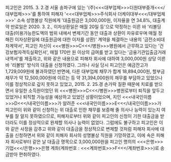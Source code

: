 피고인은 2015. 3. 2.경 서울 송파구에 있는 '(주)<<<대부업체>>>더원대부중개<<</대부업체>>>'를 통하여 피해자 '<<<대부업체>>>주식회사 더케이대부<<</대부업체>>>' 소속 성명불상 직원에게 '대출원금은 3,000,000원, 이자율을 연 34.8%, 대출계약 만료일은 2020. 3. 2., 이자상환일은 매월 20일 등'으로 약정하는 이른 바 '리볼딩 대출(이용가능한도액의 범위 내에서 변제기간 동안 대출과 상환이 자유로우며 매월 정해진 이자상환일에 대출원금에 대한 이자를 상환)' 계약을 체결하는 내용의 '금전소비대차계약서', 피고인 자신이 <<<병원>>>C<<</병원>>>병원에서 근무하고 있다는 '건강보험자격득실확인서', 매월 170만 원 이상의 급여를 받고 있다는 '금융기관입출금거래내역서'를 제출하고, 위와 같은 내용으로 피해자 회사에 대하여 3,000,000원 상당 이른바 '리볼빙' 방식의 대출을 신청하였다.
그러나 사실 당시 피고인은 예금잔고가 1,729,009원에 불과하였던 반면에, 다른 대부업체 채무가 합계 18,894,000원, 할부금 채무가 약 12,500,000원에 이르는 등 약 31,394,000원의 채무를 부담하고 있었으나 이를 정상적으로 갚지 못하고 있었고, 2015. 2. 25.경 손가락 질환 때문에 치료를 받으면서 유일한 소득원이었던 위 <<<병원>>>C<<</병원>>>병원로부터 퇴직을 앞두고 있었거나 퇴직할 가능성을 예상하고 있었던 상황이었으며, 지인 <<<내국인이름>>>D<<</내국인이름>>>가 알려준 <<<내국인이름>>>E<<</내국인이름>>>가 피고인이 위와 같이 신청하는 위 대출로 인한 채무를 보증해 줄 의사나 능력이 있는지 여부를 잘 알지 못하였으므로, 피해자로부터 위와 같이 피고인의 신청이 기한 대출금을 받더라도 이를 정상적으로 완제할 의사나 능력이 없었다.
그럼에도 불구하고 피고인은 이와 같은 사정을 감추고 위와 같이 대출금을 정상적으로 변제할 것처럼 피해자 회사에 대출을 신청하면서 위와 같이 피해자 회사의 성명불상 직원을 기망하였고, 이에 속은 피해자 회사로부터 같은 날 대출금 명목으로 3,000,000원을 피고인 명의의 <<<은행>>>기업<<</은행>>>은행 계좌(계좌번호 : <<<계좌번호>>>F<<</계좌번호>>>)로 송금받아 편취하였다.